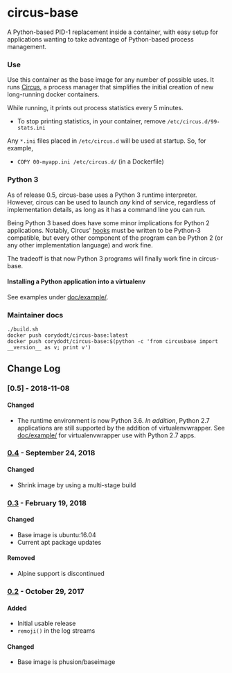 # circus-base

A Python-based PID-1 replacement inside a container, with easy setup for applications
wanting to take advantage of Python-based process management.


### Use

Use this container as the base image for any number of possible uses. It
runs [Circus](https://circus.readthedocs.io/en/latest/), a process manager
that simplifies the initial creation of new long-running docker containers.

While running, it prints out process statistics every 5 minutes.

- To stop printing statistics, in your container, remove
  `/etc/circus.d/99-stats.ini`

Any `*.ini` files placed in `/etc/circus.d` will be used at startup. So, for
example,

- `COPY 00-myapp.ini /etc/circus.d/` (in a Dockerfile)


### Python 3

As of release 0.5, circus-base uses a Python 3 runtime interpreter. However,
circus can be used to launch *any* kind of service, regardless of implementation
details, as long as it has a command line you can run.

Being Python 3 based does have some minor implications for Python 2 applications.
Notably, Circus' [hooks](http://circus.readthedocs.io/en/latest/for-devs/writing-hooks/#hooks)
must be written to be Python-3 compatible, but every other component of the program
can be Python 2 (or any other implementation language) and work fine.

The tradeoff is that now Python 3 programs will finally work fine in circus-base.


#### Installing a Python application into a virtualenv

See examples under [doc/example/](doc/example/).


### Maintainer docs

```
./build.sh
docker push corydodt/circus-base:latest
docker push corydodt/circus-base:$(python -c 'from circusbase import __version__ as v; print v')
```


## Change Log

### [0.5] - 2018-11-08
#### Changed
- The runtime environment is now Python 3.6. *In addition*, Python 2.7 applications
  are still supported by the addition of virtualenvwrapper. See [doc/example/](doc/example)
  for virtualenvwrapper use with Python 2.7 apps.

### [0.4] - September 24, 2018
#### Changed
- Shrink image by using a multi-stage build

### [0.3] - February 19, 2018
#### Changed
- Base image is ubuntu:16.04
- Current apt package updates
#### Removed
- Alpine support is discontinued

### [0.2] - October 29, 2017
#### Added
- Initial usable release
- `remoji()` in the log streams
#### Changed
- Base image is phusion/baseimage


[0.4]: https://github.com/corydodt/circus-base/compare/release-0.3...release-0.4
[0.3]: https://github.com/corydodt/circus-base/compare/release-0.2...release-0.3
[0.2]: https://github.com/corydodt/circus-base/tree/release-0.2
